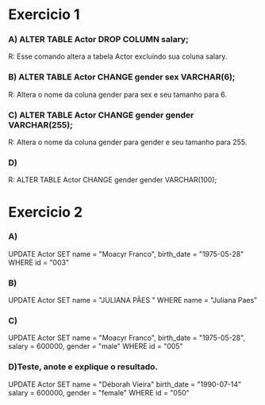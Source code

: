 # Exercicio 1

### A) ALTER TABLE Actor DROP COLUMN salary;

R: Esse comando altera a tabela Actor excluindo sua coluna salary.

### B) ALTER TABLE Actor CHANGE gender sex VARCHAR(6);

R: Altera o nome da coluna gender para sex e seu tamanho para 6.

### C) ALTER TABLE Actor CHANGE gender gender VARCHAR(255);

R: Altera o nome da coluna gender para gender e seu tamanho para 255.

### D)

R: ALTER TABLE Actor CHANGE gender gender VARCHAR(100);

# Exercicio 2

### A)

UPDATE Actor
SET
name = "Moacyr Franco",
birth_date = "1975-05-28"
WHERE id = "003"

### B)

UPDATE Actor
SET name = "JULIANA PÃES "
WHERE name = "Juliana Paes"

### C)

UPDATE Actor
SET
name = "Moacyr Franco",
birth_date = "1975-05-28",
salary = 600000,
gender = "male"
WHERE id = "005"

### D)Teste, anote e explique o resultado.

UPDATE Actor
SET
name = "Déborah Vieira"
birth_date = "1990-07-14"
salary = 600000,
gender = "female"
WHERE id = "050"
